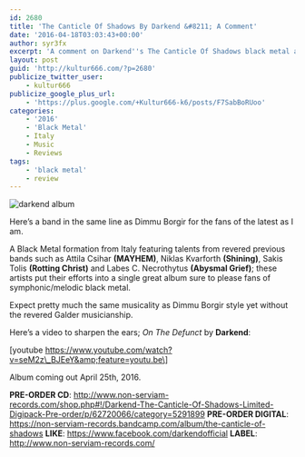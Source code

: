 ```yaml
---
id: 2680
title: 'The Canticle Of Shadows By Darkend &#8211; A Comment'
date: '2016-04-18T03:03:43+00:00'
author: syr3fx
excerpt: 'A comment on Darkend''s The Canticle Of Shadows black metal album.'
layout: post
guid: 'http://kultur666.com/?p=2680'
publicize_twitter_user:
    - kultur666
publicize_google_plus_url:
    - 'https://plus.google.com/+Kultur666-k6/posts/F7SabBoRUoo'
categories:
    - '2016'
    - 'Black Metal'
    - Italy
    - Music
    - Reviews
tags:
    - 'black metal'
    - review
---
```


![darkend album](http://localhost:8080/wp-content/uploads/2016/04/darkend-album.jpg)

Here’s a band in the same line as Dimmu Borgir for the fans of the latest as I am.

A Black Metal formation from Italy featuring talents from revered previous bands such as Attila Csihar **(MAYHEM)**, Niklas Kvarforth **(Shining)**, Sakis Tolis **(Rotting Christ)** and Labes C. Necrothytus **(Abysmal Grief)**; these artists put their efforts into a single great album sure to please fans of symphonic/melodic black metal.

Expect pretty much the same musicality as Dimmu Borgir style yet without the revered Galder musicianship.

Here’s a video to sharpen the ears; *On The Defunct* by **Darkend**:

\[youtube https://www.youtube.com/watch?v=seM2z\_BJEeY&amp;feature=youtu.be\]

Album coming out April 25th, 2016.

**PRE-ORDER CD**: <http://www.non-serviam-records.com/shop.php#!/Darkend-The-Canticle-Of-Shadows-Limited-Digipack-Pre-order/p/62720066/category=5291899>
**PRE-ORDER DIGITAL**: <https://non-serviam-records.bandcamp.com/album/the-canticle-of-shadows>
**LIKE**: <https://www.facebook.com/darkendofficial>
**LABEL**: <http://www.non-serviam-records.com/>